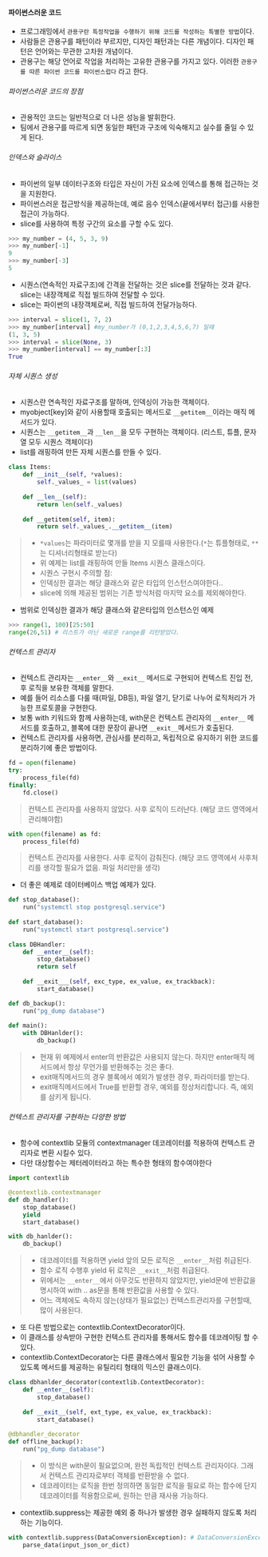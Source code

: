 #### 파이썬스러운 코드

- 프로그래밍에서 `관용구란 특정작업을 수행하기 위해 코드를 작성하는 특별한 방법`이다.
- 사람들은 관용구를 패턴이라 부르지만, 디자인 패턴과는 다른 개념이다. 디자인 패턴은 언어와는 무관한 고차원 개념이다.
- 관용구는 해당 언어로 작업을 처리하는 고유한 관용구를 가지고 있다. 이러한 `관용구를 따른 파이썬 코드를 파이썬스럽다` 라고 한다.

###### 파이썬스러운 코드의 장점

- 관용적인 코드는 일반적으로 더 나은 성능을 발휘한다.
- 팀에서 관용구를 따르게 되면 동일한 패턴과 구조에 익숙해지고 실수를 줄일 수 있게 된다.

###### 인덱스와 슬라이스

- 파이썬의 일부 데이터구조와 타입은 자신이 가진 요소에 인덱스를 통해 접근하는 것을 지원한다.
- 파이썬스러운 접근방식을 제공하는데, 예로 음수 인덱스(끝에서부터 접근)를 사용한 접근이 가능하다.
- slice를 사용하여 특정 구간의 요소를 구할 수도 있다.

```python
>>> my_number = (4, 5, 3, 9)
>>> my_number[-1]
9
>>> my_number[-3]
5
```

- 시퀀스(연속적인 자료구조)에 간격을 전달하는 것은 slice를 전달하는 것과 같다. slice는 내장객체로 직접 빌드하여 전달할 수 있다.
- slice는 파이썬의 내장객체로써, 직접 빌드하여 전달가능하다.

```python
>>> interval = slice(1, 7, 2)
>>> my_number[interval] #my_number가 (0,1,2,3,4,5,6,7) 일때
(1, 3, 5)
>>> interval = slice(None, 3)
>>> my_number[interval] == my_number[:3]
True
```

###### 자체 시퀀스 생성

- 시퀀스란 연속적인 자료구조를 말하며, 인덱싱이 가능한 객체이다.
- myobject[key]와 같이 사용할때 호출되는 메서드로 `__getitem__`이라는 매직 메서드가 있다.
- 시퀀스는 `__getitem__`과 `__len__`을 모두 구현하는 객체이다. (리스트, 튜플, 문자열 모두 시퀀스 객체이다)
- list를 래핑하여 만든 자체 시퀀스를 만들 수 있다.

```python
class Items:
    def __init__(self, *values):
        self._values_ = list(values)
  
    def __len__(self):
        return len(self._values)
        
    def __getitem(self, item):
        return self._values_.__getitem__(item)
```

> - `*values`는 파라미터로 몇개를 받을 지 모를때 사용한다.(`*`는 튜플형태로, `**`는 디셔너리형태로 받는다)
> - 위 예제는 list를 래핑하여 만들 Items 시퀀스 클래스이다.
> - 시퀀스 구현시 주의할 점: 
> - 인덱싱한 결과는 해당 클래스와 같은 타입의 인스턴스여야한다..
> - slice에 의해 제공된 범위는 기존 방식처럼 마지막 요소를 제외해야한다.

- 범위로 인덱싱한 결과가 해당 클래스와 같은타입의 인스턴스인 예제

```python
>>> range(1, 100)[25:50]
range(26,51) # 리스트가 아닌 새로운 range를 리턴받았다.
```

###### 컨텍스트 관리자

- 컨텍스트 관리자는 `__enter__`와 `__exit__` 메서드로 구현되어 컨텍스트 진입 전, 후 로직을 보유한 객체를 말한다.
- 예를 들어 리소스를 다룰 때(파일, DB등), 파일 열기, 닫기로 나누어 로직처리가 가능한 프로토콜을 구현한다.
- 보통 with 키워드와 함께 사용하는데, with문은 컨텍스트 관리자의 `__enter__` 메서드를 호출하고, 블록에 대한 문장이 끝나면 `__exit__`메서드가 호출된다.
- 컨텍스트 관리자를 사용하면, 관심사를 분리하고, 독립적으로 유지하기 위한 코드를 분리하기에 좋은 방법이다.

```python
fd = open(filename)
try:
    process_file(fd)
finally:
    fd.close()
```
> 컨텍스트 관리자를 사용하지 않았다. 
> 사후 로직이 드러난다. (해당 코드 영역에서 관리해야함)

```python
with open(filename) as fd:
    process_file(fd)
```
> 컨텍스트 관리자를 사용한다.
> 사후 로직이 감춰진다. (해당 코드 영역에서 사후처리를 생각할 필요가 없음. 파일 처리만을 생각)

- 더 좋은 예제로 데이터베이스 백업 예제가 있다.

```python
def stop_database():
    run("systemctl stop postgresql.service")
    
def start_database():
    run("systemctl start postgresql.service")
    
class DBHandler:
    def __enter__(self):
        stop_database()
        return self
    
    def __exit___(self, exc_type, ex_value, ex_trackback):
        start_database()

def db_backup():
    run("pg_dump database")
    
def main():
    with DBHanlder():
        db_backup()
```

> - 현재 위 예제에서 enter의 반환값은 사용되지 않는다. 하지만 enter매직 메서드에서 항상 무언가를 반환해주는 것은 좋다.
> - exit매직메서드의 경우 블록에서 예외가 발생한 경우, 파라미터를 받는다.
> - exit매직메서드에서 True를 반환할 경우, 예외를 정상처리합니다. 즉, 예외를 삼키게 됩니다.

###### 컨텍스트 관리자를 구현하는 다양한 방법

- 함수에 contextlib 모듈의 contextmanager 데코레이터를 적용하여 컨텍스트 관리자로 변환 시킬수 있다.
- 다만 대상함수는 제터레이터라고 하는 특수한 형태의 함수여야한다

```python
import contextlib

@contextlib.contextmanager
def db_handler():
    stop_database()
    yield
    start_database()

with db_hanlder():
    db_backup()
```
> - 데코레이터를 적용하면 yield 앞의 모든 로직은 `__enter__`처럼 취급된다.
> - 함수 로직 수행후 yield 뒤 로직은 `__exit__`처럼 취급된다.
> - 위에서는 `__enter__`에서 아무것도 반환하지 않았지만, yield문에 반환값을 명시하여 with .. as문을 통해 반환값을 사용할 수 있다.
> - 어느 객체에도 속하지 않는(상태가 필요없는) 컨텍스트관리자를 구현할때, 많이 사용된다.

- 또 다른 방법으로는 contextlib.ContextDecorator이다.
- 이 클래스를 상속받아 구현한 컨텍스트 관리자를 통해서도 함수를 데코레이팅 할 수 있다.
- contextlib.ContextDecorator는 다른 클래스에서 필요한 기능을 섞어 사용할 수 있도록 메서드를 제공하는 유틸리티 형태의 믹스인 클래스이다.

```python
class dbhanlder_decorator(contextlib.ContextDecorator):
    def __enter__(self):
        stop_database()
    
    def __exit__(self, ext_type, ex_value, ex_trackback):
        start_database()
        
@dbhandler_decorator
def offline_backup():
    run("pg_dump database")
```

> - 이 방식은 with문이 필요없으며, 완전 독립적인 컨텍스트 관리자이다. 그래서 컨텍스트 관리자로부터 객체를 반환받을 수 없다.
> - 데코레이터는 로직을 한번 정의하면 동일한 로직을 필요로 하는 함수에 단지 데코레이터를 적용함으로써, 원하는 만큼 재사용 가능하다.

- contextlib.suppress는 제공한 예외 중 하나가 발생한 경우 실패하지 않도록 처리하는 기능이다.

```python
with contextlib.suppress(DataConversionException): # DataConversionException이 발생해도 이미 기대한 것이기에 무시한다.
    parse_data(input_json_or_dict)
```

